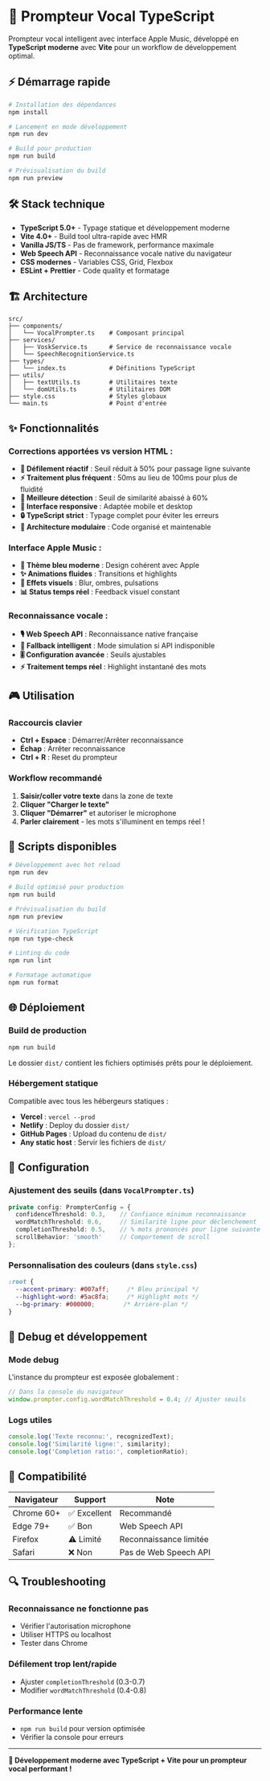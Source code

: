 # 🎤 Prompteur Vocal TypeScript

Prompteur vocal intelligent avec interface Apple Music, développé en **TypeScript moderne** avec **Vite** pour un workflow de développement optimal.

## ⚡ Démarrage rapide

```bash
# Installation des dépendances
npm install

# Lancement en mode développement
npm run dev

# Build pour production
npm run build

# Prévisualisation du build
npm run preview
```

## 🛠️ Stack technique

- **TypeScript 5.0+** - Typage statique et développement moderne
- **Vite 4.0+** - Build tool ultra-rapide avec HMR
- **Vanilla JS/TS** - Pas de framework, performance maximale
- **Web Speech API** - Reconnaissance vocale native du navigateur
- **CSS modernes** - Variables CSS, Grid, Flexbox
- **ESLint + Prettier** - Code quality et formatage

## 🏗️ Architecture

```
src/
├── components/
│   └── VocalPrompter.ts    # Composant principal
├── services/
│   ├── VoskService.ts      # Service de reconnaissance vocale
│   └── SpeechRecognitionService.ts
├── types/
│   └── index.ts            # Définitions TypeScript
├── utils/
│   ├── textUtils.ts        # Utilitaires texte
│   └── domUtils.ts         # Utilitaires DOM
├── style.css               # Styles globaux
└── main.ts                 # Point d'entrée
```

## ✨ Fonctionnalités

### Corrections apportées vs version HTML :

- **🔄 Défilement réactif** : Seuil réduit à 50% pour passage ligne suivante
- **⚡ Traitement plus fréquent** : 50ms au lieu de 100ms pour plus de fluidité
- **🎯 Meilleure détection** : Seuil de similarité abaissé à 60%
- **📱 Interface responsive** : Adaptée mobile et desktop
- **🔒 TypeScript strict** : Typage complet pour éviter les erreurs
- **🚀 Architecture modulaire** : Code organisé et maintenable

### Interface Apple Music :

- **🎨 Thème bleu moderne** : Design cohérent avec Apple
- **✨ Animations fluides** : Transitions et highlights
- **💫 Effets visuels** : Blur, ombres, pulsations
- **📊 Status temps réel** : Feedback visuel constant

### Reconnaissance vocale :

- **🎙️ Web Speech API** : Reconnaissance native française
- **🔄 Fallback intelligent** : Mode simulation si API indisponible
- **🎚️ Configuration avancée** : Seuils ajustables
- **⚡ Traitement temps réel** : Highlight instantané des mots

## 🎮 Utilisation

### Raccourcis clavier

- **Ctrl + Espace** : Démarrer/Arrêter reconnaissance
- **Échap** : Arrêter reconnaissance
- **Ctrl + R** : Reset du prompteur

### Workflow recommandé

1. **Saisir/coller votre texte** dans la zone de texte
2. **Cliquer "Charger le texte"**
3. **Cliquer "Démarrer"** et autoriser le microphone
4. **Parler clairement** - les mots s'illuminent en temps réel !

## 🔧 Scripts disponibles

```bash
# Développement avec hot reload
npm run dev

# Build optimisé pour production
npm run build

# Prévisualisation du build
npm run preview

# Vérification TypeScript
npm run type-check

# Linting du code
npm run lint

# Formatage automatique
npm run format
```

## 🌐 Déploiement

### Build de production

```bash
npm run build
```

Le dossier `dist/` contient les fichiers optimisés prêts pour le déploiement.

### Hébergement statique

Compatible avec tous les hébergeurs statiques :
- **Vercel** : `vercel --prod`
- **Netlify** : Deploy du dossier `dist/`
- **GitHub Pages** : Upload du contenu de `dist/`
- **Any static host** : Servir les fichiers de `dist/`

## 🔧 Configuration

### Ajustement des seuils (dans `VocalPrompter.ts`)

```typescript
private config: PrompterConfig = {
  confidenceThreshold: 0.3,    // Confiance minimum reconnaissance
  wordMatchThreshold: 0.6,     // Similarité ligne pour déclenchement
  completionThreshold: 0.5,    // % mots prononcés pour ligne suivante
  scrollBehavior: 'smooth'     // Comportement de scroll
};
```

### Personnalisation des couleurs (dans `style.css`)

```css
:root {
  --accent-primary: #007aff;     /* Bleu principal */
  --highlight-word: #5ac8fa;     /* Highlight mots */
  --bg-primary: #000000;        /* Arrière-plan */
}
```

## 🐛 Debug et développement

### Mode debug

L'instance du prompteur est exposée globalement :

```javascript
// Dans la console du navigateur
window.prompter.config.wordMatchThreshold = 0.4; // Ajuster seuils
```

### Logs utiles

```typescript
console.log('Texte reconnu:', recognizedText);
console.log('Similarité ligne:', similarity);
console.log('Completion ratio:', completionRatio);
```

## 📱 Compatibilité

| Navigateur | Support | Note |
|------------|---------|------|
| Chrome 60+ | ✅ Excellent | Recommandé |
| Edge 79+ | ✅ Bon | Web Speech API |
| Firefox | ⚠️ Limité | Reconnaissance limitée |
| Safari | ❌ Non | Pas de Web Speech API |

## 🔍 Troubleshooting

### Reconnaissance ne fonctionne pas
- Vérifier l'autorisation microphone
- Utiliser HTTPS ou localhost
- Tester dans Chrome

### Défilement trop lent/rapide
- Ajuster `completionThreshold` (0.3-0.7)
- Modifier `wordMatchThreshold` (0.4-0.8)

### Performance lente
- `npm run build` pour version optimisée
- Vérifier la console pour erreurs

---

**🎉 Développement moderne avec TypeScript + Vite pour un prompteur vocal performant !**